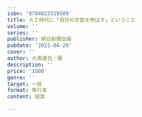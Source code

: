 ```yaml
---
isbn: '9784023319509'
title: ＡＩ時代に「自分の才能を伸ばす」ということ
volume: ''
series: ''
publisher: 朝日新聞出版
pubdate: '2021-04-20'
cover: ''
author: 大黒達也／著
description: ''
price: '1500'
genre: ''
target: 一般
format: 単行本
content: 経営

---
```

